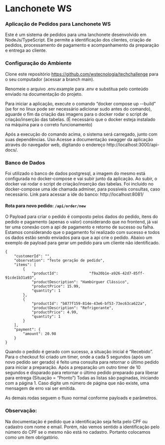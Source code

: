 # Lanchonete WS

### Aplicação de Pedidos para Lanchonete WS

Este é um sistema de pedidos para uma lanchonete desenvolvido em NodeJs/TypeScript. Ele permite a identificação dos clientes, criação de pedidos, processamento de pagamento e acompanhamento da preparação e entrega ao cliente.

### Configuração do Ambiente

Clone este repositório https://github.com/wstecnologia/techchallenge para o seu computador (acessar a branch main).

Renomeie o arquivo .env.example para .env e substitua pelo conteúdo enviado na documentação do projeto.

Para iniciar a aplicação, execute o comando “docker compose up --build” (se for no linux pode ser necessário adicionar sudo antes do comando), aguarde o fim da criação das imagens para o docker rodar o script de criação/inserção das tabelas. (É necessário que o docker esteja instalado na máquina para o correto funcionamento)

Após a execução do comando acima, o sistema será carregado, junto com suas dependências.
Uso
Acesse a documentação swagger da aplicação através do navegador web, digitando o endereço http://localhost:3000/api-docs/.

### Banco de Dados

Foi utilizado o banco de dados postgresql, a imagem do mesmo está configurada no docker-compose e vai subir junto da aplicação. Ao subir, o docker vai rodar o script de criação/inserção das tabelas.
Foi incluído no docker-compose uma ide chamada adminer, para possíveis consultas, caso necessário.
Link para acessar a ide do banco: http://localhost:8081/

#### Rota para novo pedido: `/api/order/new`

O Payload para criar o pedido é composto pelos dados do pedido, itens do pedido e pagamento (apenas o valor) considerando que no frontend, já vai ter uma conexão com a api de pagamento e retorno de sucesso ou falha. Estamos considerando que o pagamento foi realizado com sucesso e todos os dados estão sendo enviados para que a api crie o pedido. Abaixo um exemplo de payload para gerar um pedido para um cliente não identificado.

```
{
    "customerId": "",
    "observation": "Teste geração de pedido",
    "items": [
        {
            "productId":              "f9a20b1e-a926-42d7-85ff-91cde1b31a93",
            "productDescription": "Hambúrguer Clássico",
            "productPrice": 15.99,
            "quantity": 1
        },
        {
            "productId": "b877f159-814e-43e6-bf53-73ec63ca622a",
            "productDescription": "Refrigerante",
            "productPrice": 4.99,
            "quantity": 1
        }
    ],
    "payment": {
        "amount": 20.98
    }
}
```

Quando o pedido é gerado com sucesso, a situação inicial é “Recebido”. Para o checkout foi criado um timer, onde a cada 5 segundos (após um novo pedido ser gerado) é feito uma consulta para retornar o último pedido para iniciar a preparação.
Após a preparação um outro timer de 10 segundos e disparado para retornar o último pedido preparado para liberar para entrega (Situação = “Pronto”)
Todas as listas são paginadas, iniciando com a página 1. Caso digite um número de página que não existe, uma mensagem de erro vai ser emitida.

As demais rodas seguem o fluxo normal conforme payloads e parâmetros.

### Observação:

Na documentação é pedido que a identificação seja feita pelo CPF ou cadastro com nome e email. Porém, não vemos sentido a identificação pelo número do CPF se o mesmo não está no cadastro. Portanto colocamos como um item obrigatório.
